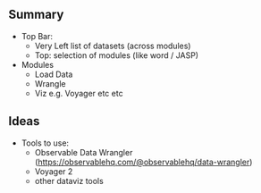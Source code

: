 ## Summary
- Top Bar:
	- Very Left list of datasets (across modules)
	- Top: selection of modules (like word / JASP)
- Modules
	- Load Data
	- Wrangle
	- Viz e.g. Voyager etc etc


## Ideas
- Tools to use:
	- Observable Data Wrangler (https://observablehq.com/@observablehq/data-wrangler)
	- Voyager 2
	- other dataviz tools